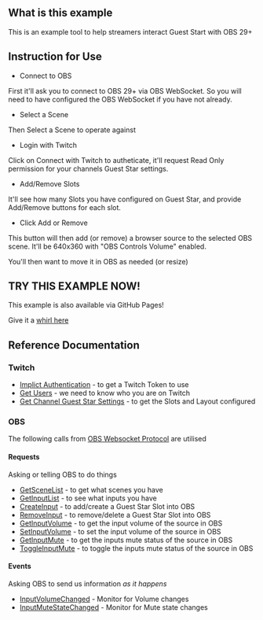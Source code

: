 ## What is this example

This is an example tool to help streamers interact Guest Start with OBS 29+

## Instruction for Use

- Connect to OBS

First it'll ask you to connect to OBS 29+ via OBS WebSocket.
So you will need to have configured the OBS WebSocket if you have not already.

- Select a Scene

Then Select a Scene to operate against

- Login with Twitch

Click on Connect with Twitch to autheticate, it'll request Read Only permission for your channels Guest Star settings.

- Add/Remove Slots

It'll see how many Slots you have configured on Guest Star, and provide Add/Remove buttons for each slot.

- Click Add or Remove

This button will then add (or remove) a browser source to the selected OBS scene.
It'll be 640x360 with "OBS Controls Volume" enabled.

You'll then want to move it in OBS as needed (or resize)

## TRY THIS EXAMPLE NOW!

This example is also available via GitHub Pages!

Give it a [whirl here](https://barrycarlyon.github.io/twitch_misc/examples/guest_star/obs_assist/)

## Reference Documentation

### Twitch

- [Implict Authentication](https://dev.twitch.tv/docs/authentication/getting-tokens-oauth/#implicit-grant-flow) - to get a Twitch Token to use
- [Get Users](https://dev.twitch.tv/docs/api/reference#get-users) - we need to know who you are on Twitch
- [Get Channel Guest Star Settings](https://dev.twitch.tv/docs/api/reference/#get-channel-guest-star-settings) - to get the Slots and Layout configured

### OBS

The following calls from [OBS Websocket Protocol](https://github.com/obsproject/obs-websocket/blob/master/docs/generated/protocol.md) are utilised

#### Requests

Asking or telling OBS to do things

- [GetSceneList](https://github.com/obsproject/obs-websocket/blob/master/docs/generated/protocol.md#getscenelist) - to get what scenes you have
- [GetInputList](https://github.com/obsproject/obs-websocket/blob/master/docs/generated/protocol.md#getinputlist) - to see what inputs you have
- [CreateInput](https://github.com/obsproject/obs-websocket/blob/master/docs/generated/protocol.md#createinput) - to add/create a Guest Star Slot into OBS
- [RemoveInput](https://github.com/obsproject/obs-websocket/blob/master/docs/generated/protocol.md#removeinput) - to remove/delete a Guest Star Slot into OBS
- [GetInputVolume](https://github.com/obsproject/obs-websocket/blob/master/docs/generated/protocol.md#GetInputVolume) - to get the input volume of the source in OBS
- [SetInputVolume](https://github.com/obsproject/obs-websocket/blob/master/docs/generated/protocol.md#SetInputVolume) - to set the input volume of the source in OBS
- [GetInputMute](https://github.com/obsproject/obs-websocket/blob/master/docs/generated/protocol.md#GetInputMute) - to get the inputs mute status of the source in OBS
- [ToggleInputMute](https://github.com/obsproject/obs-websocket/blob/master/docs/generated/protocol.md#ToggleInputMute) - to toggle the inputs mute status of the source in OBS

#### Events

Asking OBS to send us information _as it happens_

- [InputVolumeChanged](https://github.com/obsproject/obs-websocket/blob/master/docs/generated/protocol.md#inputvolumechanged) - Monitor for Volume changes
- [InputMuteStateChanged](https://github.com/obsproject/obs-websocket/blob/master/docs/generated/protocol.md#InputMuteStateChanged) - Monitor for Mute state changes
